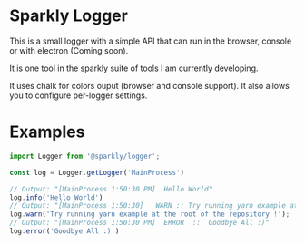 # Sparkly Logger

This is a small logger with a simple API that can run in the browser, console or with electron (Coming soon).

It is one tool in the sparkly suite of tools I am currently developing. 

It uses chalk for colors ouput (browser and console support). 
It also allows you to configure per-logger settings.

# Examples

```js
import Logger from '@sparkly/logger';

const log = Logger.getLogger('MainProcess')

// Output: "[MainProcess 1:50:30 PM]  Hello World"
log.info('Hello World')
// Output: "[MainProcess 1:50:30]   WARN :: Try running yarn example at the root of the repository !"  
log.warn('Try running yarn example at the root of the repository !');
// Output: "[MainProcess 1:50:30 PM]  ERROR  ::  Goodbye All :)"
log.error('Goodbye All :)')
```